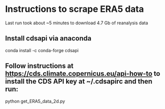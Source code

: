 # Instructions to scrape ERA5 data
Last run took about ~5 minutes to download 4.7 Gb of reanalysis data

## Install cdsapi via anaconda
conda install -c conda-forge cdsapi

## Follow instructions at https://cds.climate.copernicus.eu/api-how-to to install the CDS API key at ~/.cdsapirc and then run:
python get_ERA5_data_2d.py

